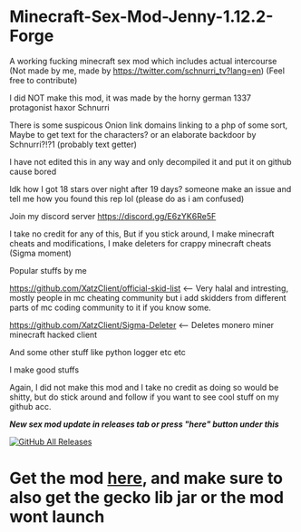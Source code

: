 # Minecraft-Sex-Mod-Jenny-1.12.2-Forge
A working fucking minecraft sex mod which includes actual intercourse (Not made by me, made by https://twitter.com/schnurri_tv?lang=en) (Feel free to contribute)





I did NOT make this mod, it was made by the horny german 1337 protagonist haxor Schnurri   

There is some suspicous Onion link domains linking to a php of some sort, Maybe to get text for the characters? or an elaborate backdoor by Schnurri?!?1 (probably text getter)      

I have not edited this in any way and only decompiled it and put it on github cause bored    

Idk how I got 18 stars over night after 19 days? someone make an issue and tell me how you found this rep lol (please do as i am confused)    
   
Join my discord server https://discord.gg/E6zYK6Re5F     
  
I take no credit for any of this, But if you stick around, I make minecraft cheats and modifications, I make deleters for crappy minecraft cheats (Sigma moment)            
            
Popular stuffs by me             

https://github.com/XatzClient/official-skid-list   <-- Very halal and intresting, mostly people in mc cheating community but i add skidders from different parts of mc coding community to it if you know some.      
 
https://github.com/XatzClient/Sigma-Deleter  <-- Deletes monero miner minecraft hacked client 
 
And some other stuff like python logger etc etc 
   
I make good stuffs 
   
Again, I did not make this mod and I take no credit as doing so would be shitty, but do stick around and follow if you want to see cool stuff on my github acc.   
 
 ***New sex mod update in releases tab or press "here" button under this***
 
   
[![GitHub All Releases](https://img.shields.io/github/downloads/Napoleon-ZoomberParts/Minecraft-Sex-Mod-Jenny-1.12.2-Forge/total.svg)](https://github.com/Napoleon-ZoomberParts/Minecraft-Sex-Mod-Jenny-1.12.2-Forge/releases)    
    
# Get the mod [here](https://github.com/Napoleon-ZoomberParts/Minecraft-Sex-Mod-Jenny-1.12.2-Forge/releases/tag/1.0.0), and make sure to also get the gecko lib jar or the mod wont launch

